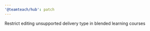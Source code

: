 ```yaml
---
'@teamteach/hub': patch
---
```


Restrict editing unsupported delivery type in blended learning courses
